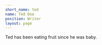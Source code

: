```yaml
---
short_name: ted
name: Ted Doe
position: Writer
layout: page
---
```

Ted has been eating fruit since he was baby.
